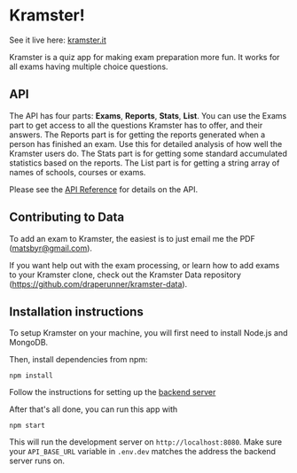 # Kramster!
See it live here: [kramster.it](https://kramster.it)

Kramster is a quiz app for making exam preparation more fun. It works for all exams having multiple choice questions.

## API
The API has four parts: __Exams__, __Reports__, __Stats__, __List__.
You can use the Exams part to get access to all the questions Kramster has to offer, and their answers.
The Reports part is for getting the reports generated when a person has finished an exam.
Use this for detailed analysis of how well the Kramster users do.
The Stats part is for getting some standard accumulated statistics based on the reports.
The List part is for getting a string array of names of schools, courses or exams.

Please see the [API Reference](https://github.com/draperunner/Kramster/wiki/API-Reference) for details on the API.

## Contributing to Data
To add an exam to Kramster, the easiest is to just email me the PDF (matsbyr@gmail.com).

If you want help out with the exam processing, or learn how to add exams to your Kramster clone,
check out the Kramster Data repository (https://github.com/draperunner/kramster-data).

## Installation instructions

To setup Kramster on your machine, you will first need to install Node.js and MongoDB.

Then, install dependencies from npm:

```
npm install
```

Follow the instructions for setting up the [backend server](https://github.com/draperunner/kramster-api)

After that's all done, you can run this app with

```
npm start
```

This will run the development server on `http://localhost:8080`. Make sure your `API_BASE_URL` variable in `.env.dev` matches the address the backend server runs on.
